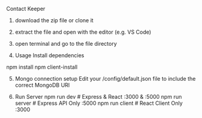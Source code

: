 Contact Keeper

1. download the zip file or clone it
2. extract the file and open with the editor (e.g. VS Code)
3. open terminal and go to the file directory

4. Usage
  Install dependencies

  npm install
  npm client-install

5. Mongo connection setup
  Edit your /config/default.json file to include the correct MongoDB URI

6. Run Server
  npm run dev     # Express & React :3000 & :5000
  npm run server  # Express API Only :5000
  npm run client  # React Client Only :3000
